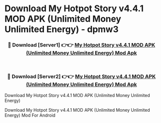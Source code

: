 # Download My Hotpot Story v4.4.1 MOD APK (Unlimited Money Unlimited Energy) - dpmw3


<div align="center">
<h3>🔴 Download [Server1] 👉👉 <a href="https://apk-comot.site?title=My_Hotpot_Story_v4.4.1_MOD_APK_(Unlimited_Money_Unlimited_Energy)">My Hotpot Story v4.4.1 MOD APK (Unlimited Money Unlimited Energy) Mod Apk</a></h3><br>
<h3>🔴 Download [Server2] 👉👉 <a href="https://apk-comot.site?title=My_Hotpot_Story_v4.4.1_MOD_APK_(Unlimited_Money_Unlimited_Energy)">My Hotpot Story v4.4.1 MOD APK (Unlimited Money Unlimited Energy) Mod Apk</a></h3>
</div>



Download My Hotpot Story v4.4.1 MOD APK (Unlimited Money Unlimited Energy) 

Download My Hotpot Story v4.4.1 MOD APK (Unlimited Money Unlimited Energy) Mod For Android